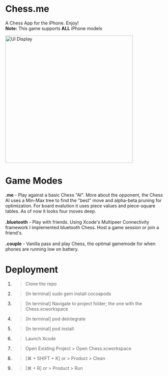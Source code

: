 # Chess.me
A Chess App for the iPhone. Enjoy! <br/>
**Note:** This game supports **ALL** iPhone models

<img src="https://user-images.githubusercontent.com/45083086/119935250-6d750900-bf44-11eb-87b6-baed9187b4b1.png" alt="UI Display" width="400"/>
<!-- ![UI Display](https://user-images.githubusercontent.com/45083086/119935250-6d750900-bf44-11eb-87b6-baed9187b4b1.png) -->

# Game Modes
**.me** - Play against a basic Chess "AI". More about the opponent, the Chess AI uses a Min-Max tree to find the "best" move and alpha-beta pruning for optimization. For board evalution it uses piece values and piece-square tables. As of now it looks four moves deep. <br/> <br/>
**.bluetooth** - Play with friends. Using Xcode's Multipeer Connectivity framework I implemented bluetooth Chess. Host a game session or join a friend's. <br/><br/>
**.couple** - Vanilla pass and play Chess, the optimal gamemode for when phones are running low on battery. 

# Deployment
1. > Clone the repo <br/>
2. > [In terminal] sudo gem install cocoapods <br/>
3. > [In terminal] Navigate to project folder; the one with the Chess.xcworkspace <br/>
4. > [In terminal] pod deintegrate <br/>
5. > [In terminal] pod install <br/>
6. > Launch Xcode <br/>
7. > Open Existing Project > Open Chess.xcworkspace <br/>
8. > [⌘ + SHIFT + K] or > Product > Clean <br/>
9. > [⌘ + R] or > Product > Run

<!-- # Goal
The goal of making this application has been to learn the basics of Swift and Xcode i.e. making custom views, creating UIs, using outlets, actions, etc. I want to learn Swift/Xcode because I want to be able to make apps, good apps, that people are willing to pay me to use. The great thing about software products like apps is that there is very little overhead so all I need to invest is time in order to produce a product that has the potential to make money. All in all, I want to start a business so I thought I mine as well start learning how to make and sell software.  -->
